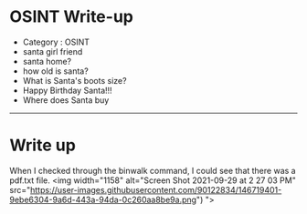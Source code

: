 # OSINT Write-up
- Category : OSINT
- santa girl friend
- santa home?
- how old is santa?
- What is Santa's boots size?
- Happy Birthday Santa!!!
- Where does Santa buy

<hr>

# Write up

When I checked through the binwalk command, I could see that there was a pdf.txt file.
<img width="1158" alt="Screen Shot 2021-09-29 at 2 27 03 PM" src="https://user-images.githubusercontent.com/90122834/146719401-9ebe6304-9a6d-443a-94da-0c260aa8be9a.png")
">



